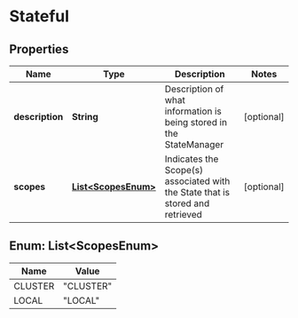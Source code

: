 
# Stateful

## Properties
Name | Type | Description | Notes
------------ | ------------- | ------------- | -------------
**description** | **String** | Description of what information is being stored in the StateManager |  [optional]
**scopes** | [**List&lt;ScopesEnum&gt;**](#List&lt;ScopesEnum&gt;) | Indicates the Scope(s) associated with the State that is stored and retrieved |  [optional]


<a name="List<ScopesEnum>"></a>
## Enum: List&lt;ScopesEnum&gt;
Name | Value
---- | -----
CLUSTER | &quot;CLUSTER&quot;
LOCAL | &quot;LOCAL&quot;




